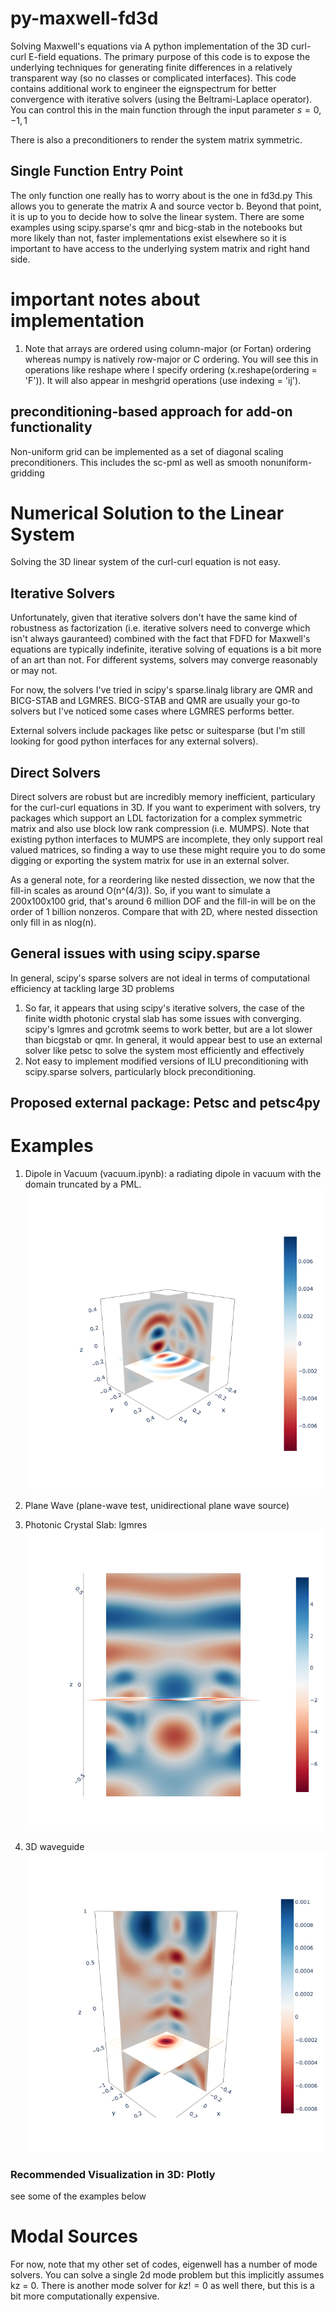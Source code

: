 # py-maxwell-fd3d
Solving Maxwell's equations via A python implementation of the 3D curl-curl E-field equations. The primary purpose of this code is to expose the underlying techniques for generating finite differences in a relatively transparent way (so no classes or complicated interfaces). This code contains additional work to engineer the eignspectrum for better convergence with iterative solvers (using the Beltrami-Laplace operator). You can control this in the main function through the input parameter $s = {0,-1,1}$

There is also a preconditioners to render the system matrix symmetric.

## Single Function Entry Point
The only function one really has to worry about is the one in fd3d.py This allows you to generate the matrix A and source vector b. Beyond that point, it is up to you to decide how to solve the linear system. There are some examples using scipy.sparse's qmr and bicg-stab in the notebooks but more likely than not, faster implementations exist elsewhere so it is important to have access to the underlying system matrix and right hand side. 

# important notes about implementation
1. Note that arrays are ordered using column-major (or Fortan) ordering whereas numpy is natively row-major or C ordering. You will see this in operations like reshape where I specify ordering (x.reshape(ordering = 'F')). It will also appear in meshgrid operations (use indexing = 'ij'). 

## preconditioning-based approach for add-on functionality
Non-uniform grid can be implemented as a set of diagonal scaling preconditioners. This includes the sc-pml as well as smooth nonuniform-gridding


# Numerical Solution to the Linear System
Solving the 3D linear system of the curl-curl equation is not easy. 


## Iterative Solvers
Unfortunately, given that iterative solvers don't have the same kind of robustness as factorization (i.e. iterative solvers need to converge which isn't always gauranteed) combined with the fact that FDFD for Maxwell's equations are typically indefinite, iterative solving of equations is a bit more of an art than not. For different systems, solvers may converge reasonably or may not. 

For now, the solvers I've tried in scipy's sparse.linalg library are QMR and BICG-STAB and LGMRES. BICG-STAB and QMR are usually your go-to solvers but I've noticed some cases where LGMRES performs better.

External solvers include packages like petsc or suitesparse (but I'm still looking for good python interfaces for any external solvers).

## Direct Solvers
Direct solvers are robust but are incredibly memory inefficient, particulary for the curl-curl equations in 3D. If you want to experiment with solvers, try packages which support an LDL factorization for a complex symmetric matrix and also use block low rank compression (i.e. MUMPS). Note that existing python interfaces to MUMPS are incomplete, they only support real valued matrices, so finding a way to use these might require you to do some digging or exporting the system matrix for use in an external solver.

As a general note, for a reordering like nested dissection, we now that the fill-in scales as around O(n^(4/3)). So, if you want to simulate a 200x100x100 grid, that's around 6 million DOF and the fill-in will be on the order of 1 billion nonzeros. Compare that with 2D, where nested dissection only fill in as nlog(n).

## General issues with using scipy.sparse
In general, scipy's sparse solvers are not ideal in terms of computational efficiency at tackling large 3D problems

1. So far, it appears that using scipy's iterative solvers, the case of the finite width photonic crystal slab has some issues with converging. scipy's lgmres and gcrotmk seems to work better, but are a lot slower than bicgstab or qmr. In general, it would appear best to use an external solver like petsc to solve the system most efficiently and effectively
2. Not easy to implement modified versions of ILU preconditioning with scipy.sparse solvers, particularly block preconditioning.

## Proposed external package: Petsc and petsc4py


# Examples

1. Dipole in Vacuum (vacuum.ipynb): a radiating dipole in vacuum with the domain truncated by a PML.
![Alt text](./img/vacuum_slices.png?raw=true "Title")

2. Plane Wave (plane-wave test, unidirectional plane wave source)

3. Photonic Crystal Slab: lgmres
![Alt text](./img/phc_slab_slices.png?raw=true "Title")

4. 3D waveguide
![Alt text](./img/cylindrical_waveguide_Ex.png?raw=true "Title")


### Recommended Visualization in 3D: Plotly
see some of the examples below

# Modal Sources
For now, note that my other set of codes, eigenwell has a number of mode solvers. You can solve a single 2d mode problem but this implicitly assumes kz = 0. There is another mode solver for $kz!=0$ as well there, but this is a bit more computationally expensive.


